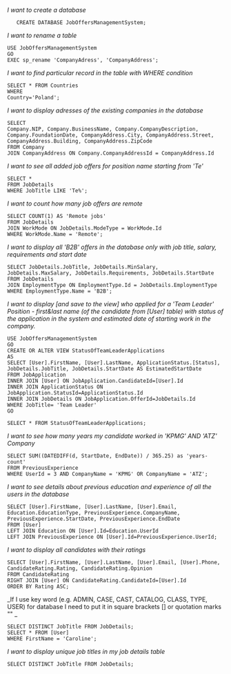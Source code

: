 
_I want to create a database_
```
   CREATE DATABASE JobOffersManagementSystem;
```

_I want to rename a table_
```
USE JobOffersManagementSystem
GO
EXEC sp_rename 'CompanyAdress', 'CompanyAddress';
```

_I want to find particular record in the table with WHERE condition_
```
SELECT * FROM Countries
WHERE
Country='Poland';
```

_I want to display adresses of the existing companies in the database_
<br>
```
SELECT 
Company.NIP, Company.BusinessName, Company.CompanyDescription, 
Company.FoundationDate, CompanyAddress.City, CompanyAddress.Street, 
CompanyAddress.Building, CompanyAddress.ZipCode
FROM Company
JOIN CompanyAddress ON Company.CompanyAddressId = CompanyAddress.Id
```

_I want to see all added job offers for position name starting from 'Te'_
<br>
```
SELECT *
FROM JobDetails
WHERE JobTitle LIKE 'Te%';
```

_I want to count how many job offers are remote_
<br>
```
SELECT COUNT(1) AS 'Remote jobs'
FROM JobDetails
JOIN WorkMode ON JobDetails.ModeType = WorkMode.Id
WHERE WorkMode.Name = 'Remote';
```

_I want to display all 'B2B' offers in the database only with job title, salary, requirements and start date_
```
SELECT JobDetails.JobTitle, JobDetails.MinSalary, JobDetails.MaxSalary, JobDetails.Requirements, JobDetails.StartDate
FROM JobDetails
JOIN EmploymentType ON EmploymentType.Id = JobDetails.EmploymentType
WHERE EmploymentType.Name = 'B2B';
```

_I want to display [and save to the view] who applied for a 'Team Leader' Position - first&last name (of the candidate from [User] table) 
with status of the application in the system and estimated date of starting work in the company._
```
USE JobOffersManagementSystem
GO
CREATE OR ALTER VIEW StatusOfTeamLeaderApplications
AS
SELECT [User].FirstName, [User].LastName, ApplicationStatus.[Status], JobDetails.JobTitle, JobDetails.StartDate AS EstimatedStartDate
FROM JobApplication
INNER JOIN [User] ON JobApplication.CandidateId=[User].Id
INNER JOIN ApplicationStatus ON  JobApplication.StatusId=ApplicationStatus.Id
INNER JOIN JobDetails ON JobApplication.OfferId=JobDetails.Id
WHERE JobTitle= 'Team Leader'
GO

SELECT * FROM StatusOfTeamLeaderApplications;
```

_I want to see how many years my candidate worked in 'KPMG' AND 'ATZ' Company_
```
SELECT SUM((DATEDIFF(d, StartDate, EndDate)) / 365.25) as 'years-count'
FROM PreviousExperience
WHERE UserId = 3 AND CompanyName = 'KPMG' OR CompanyName = 'ATZ';
```

_I want to see details about previous education and experience of all the users in the database_
```
SELECT [User].FirstName, [User].LastName, [User].Email, Education.EducationType, PreviousExperience.CompanyName, PreviousExperience.StartDate, PreviousExperience.EndDate
FROM [User]
LEFT JOIN Education ON [User].Id=Education.UserId
LEFT JOIN PreviousExperience ON [User].Id=PreviousExperience.UserId;
```

_I want to display all candidates with their ratings_
```
SELECT [User].FirstName, [User].LastName, [User].Email, [User].Phone, CandidateRating.Rating, CandidateRating.Opinion
FROM CandidateRating
RIGHT JOIN [User] ON CandidateRating.CandidateId=[User].Id
ORDER BY Rating ASC;
```

_If I use key word (e.g. ADMIN, CASE, CAST, CATALOG, CLASS, TYPE, USER) for database I need to put it in 
square brackets [] or quotation marks "" _
```
SELECT DISTINCT JobTitle FROM JobDetails;
SELECT * FROM [User]
WHERE FirstName = 'Caroline';
```


_I want to display unique job titles in my job details table_
```
SELECT DISTINCT JobTitle FROM JobDetails;
```

